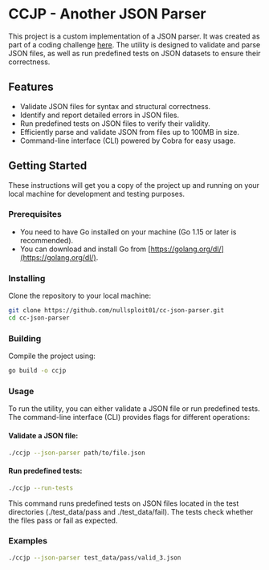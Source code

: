 # CCJP - Another JSON Parser

This project is a custom implementation of a JSON parser. It was created as part of a coding challenge [here](https://codingchallenges.fyi/challenges/challenge-json). The utility is designed to validate and parse JSON files, as well as run predefined tests on JSON datasets to ensure their correctness.

## Features

- Validate JSON files for syntax and structural correctness.
- Identify and report detailed errors in JSON files.
- Run predefined tests on JSON files to verify their validity.
- Efficiently parse and validate JSON from files up to 100MB in size.
- Command-line interface (CLI) powered by Cobra for easy usage.

## Getting Started

These instructions will get you a copy of the project up and running on your local machine for development and testing purposes.

### Prerequisites

- You need to have Go installed on your machine (Go 1.15 or later is recommended).
- You can download and install Go from [https://golang.org/dl/](https://golang.org/dl/).

### Installing

Clone the repository to your local machine:

```bash
git clone https://github.com/nullsploit01/cc-json-parser.git
cd cc-json-parser
```

### Building

Compile the project using:

```bash
go build -o ccjp
```

### Usage

To run the utility, you can either validate a JSON file or run predefined tests. The command-line interface (CLI) provides flags for different operations:

#### Validate a JSON file:

```bash
./ccjp --json-parser path/to/file.json
```

#### Run predefined tests:

```bash
./ccjp --run-tests
```

This command runs predefined tests on JSON files located in the test directories (./test_data/pass and ./test_data/fail). The tests check whether the files pass or fail as expected.

### Examples

```bash
./ccjp --json-parser test_data/pass/valid_3.json
```
